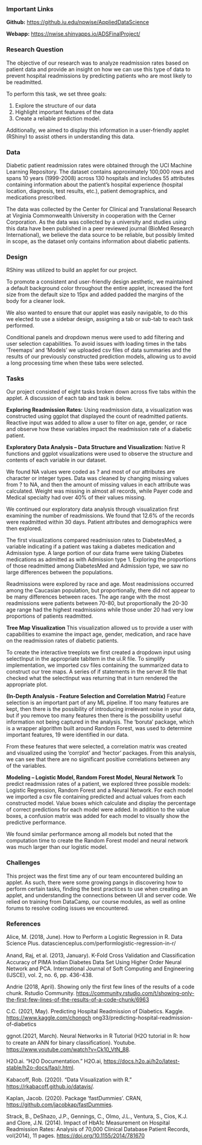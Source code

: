 ### Important Links

**Github:** https://github.iu.edu/npwise/AppliedDataScience

**Webapp:** https://nwise.shinyapps.io/ADSFinalProject/

### Research Question

The objective of our research was to analyze readmission rates based on patient 
data and provide an insight on how we can use this type of data to prevent 
hospital readmissions by predicting patients who are most likely to be 
readmitted. 

To perform this task, we set three goals: 

1. Explore the structure of our data
2. Highlight important features of the data 
3. Create a reliable prediction model. 

Additionally, we aimed to display this information in a user-friendly applet 
(RShiny) to assist others in understanding this data. 


### Data

Diabetic patient readmission rates were obtained through the UCI Machine 
Learning Repository. The dataset contains approximately 100,000 rows and spans 
10 years (1999-2008) across 130 hospitals and includes 55 attributes containing 
information about the patient’s hospital experience (hospital location, 
diagnosis, test results, etc.), patient demographics, and medications 
prescribed.

The data was collected by the Center for Clinical and Translational Research at 
Virginia Commonwealth University in cooperation with the Cerner Corporation. 
As the data was collected by a university and studies using this data have 
been published in a peer reviewed journal (BioMed Research International), we 
believe the data source to be reliable, but possibly limited in scope, as the 
dataset only contains information about diabetic patients.   


### Design

RShiny was utilized to build an applet for our project. 

To promote a consistent and user-friendly design aesthetic, we maintained a 
default background color throughout the entire applet, increased the font size 
from the default size to 15px and added padded the margins of the body for a 
cleaner look. 

We also wanted to ensure that our applet was easily navigable, to do this we 
elected to use a sidebar design, assigning a tab or sub-tab to each task 
performed. 

Conditional panels and dropdown menus were used to add filtering and user 
selection capabilities. To avoid issues with loading times in the tabs 
‘Treemaps’ and ‘Models’ we uploaded csv files of data summaries and the results 
of our previously constructed prediction models, allowing us to avoid a long 
processing time when these tabs were selected. 


### Tasks

Our project consisted of eight tasks broken down across five tabs within the 
applet. A discussion of each tab and task is below. 

**Exploring Readmission Rates:**
Using readmission data, a visualization was constructed using ggplot that 
displayed the count of readmitted patients. Reactive input was added to allow a 
user to filter on age, gender, or race and observe how these variables impact 
the readmission rate of a diabetic patient.

**Exploratory Data Analysis – Data Structure and Visualization:**
Native R functions and ggplot visualizations were used to observe the structure 
and contents of each variable in our dataset.

We found NA values were coded as ? and most of our attributes are character or 
integer types. Data was cleaned by changing missing values from ? to NA, and 
then the amount of missing values in each attribute was calculated. Weight was 
missing in almost all records, while Payer code and Medical specialty had over 
40% of their values missing.

We continued our exploratory data analysis through visualization first 
examining the number of readmissions. We found that 12.6% of the records were 
readmitted within 30 days. Patient attributes and demographics were then 
explored.

The first visualizations compared readmission rates to DiabetesMed, a variable 
indicating if a patient was taking a diabetes medication and Admission type. A 
large portion of our data frame were taking Diabetes medications as admitted as 
with Admission type 1. Exploring the proportions of those readmitted among 
DiabetesMed and Admission type, we saw no large differences between the populations.

Readmissions were explored by race and age. Most readmissions occurred among 
the Caucasian population, but proportionally, there did not appear to be many 
differences between races. The age range with the most readmissions were 
patients between 70-80, but proportionally the 20-30 age range had the highest 
readmissions while those under 20 had very low proportions of patients 
readmitted.

**Tree Map Visualization**
This visualization allowed us to provide a user with capabilities to examine 
the impact age, gender, medication, and race have on the readmission rates of 
diabetic patients.

To create the interactive treeplots we first created a dropdown input using 
selectInput in the appropriate tabItem in the ui.R file. To simplify 
implementation, we imported csv files containing the summarized data to 
construct our tree maps. A series of if statements in the server.R file that 
checked what the selectInput was returning that in turn rendered the 
appropriate plot. 


**(In-Depth Analysis - Feature Selection and Correlation Matrix)**
Feature selection is an important part of any ML pipeline. If too many features 
are kept, then there is the possibility of introducing irrelevant noise in your 
data, but if you remove too many features then there is the possibility useful 
information not being captured in the analysis. The ‘boruta’ package, which is 
a wrapper algorithm built around Random Forest, was used to determine important 
features, 19 were identified in our data. 

From these features that were selected, a correlation matrix was created and 
visualized using the ‘corrplot’ and ‘hector’ packages. From this analysis, we 
can see that there are no significant positive correlations between any of the 
variables.

**Modeling – Logistic Model, Random Forest Model, Neural Network**
To predict readmission rates of a patient, we explored three possible models: 
Logistic Regression, Random Forest and a Neural Network.  For each model we 
imported a csv file containing predicted and actual values from each 
constructed model. Value boxes which calculate and display the percentage of 
correct predictions for each model were added. In addition to the value boxes, 
a confusion matrix was added for each model to visually show the predictive 
performance.

We found similar performance among all models but noted that the computation 
time to create the Random Forest model and neural network was much larger than 
our logistic model.


### Challenges

This project was the first time any of our team encountered building an applet. 
As such, there were some growing pangs in discovering how to perform certain 
tasks, finding the best practices to use when creating an applet, and 
understanding the connections between UI and server code. We relied on 
training from DataCamp, our course modules, as well as online forums to resolve 
coding issues we encountered.


### References

Alice, M. (2018, June). How to Perform a Logistic Regression in R. 
Data Science Plus. datascienceplus.com/performlogistic-regression-in-r/

Anand, Raj, et al. (2013, January). K-Fold Cross Validation and Classiﬁcation 
Accuracy of PIMA Indian Diabetes Data Set Using Higher Order Neural Network and 
PCA. International Journal of Soft Computing and Engineering (IJSCE), vol. 2, 
no. 6,  pp. 436-438.

Andrie (2018, April). Showing only the first few lines of the results of a code 
chunk. Rstudio Community. 
https://community.rstudio.com/t/showing-only-the-first-few-lines-of-the-results-of-a-code-chunk/6963

C.C. (2021, May). Predicting Hospital Readmission of Diabetics. Kaggle. https://www.kaggle.com/chongch ong33/predicting-hospital-readmission-of-diabetics

ggnot.(2021, March). Neural Networks in R Tutorial (H2O tutorial in R: how to 
create an ANN for binary classiﬁcation). Youtube. https://www.youtube.com/watch?v=Ck10_VtN_88.

H2O.ai. “H2O Documentation.” H2O.ai, https://docs.h2o.ai/h2o/latest-stable/h2o-docs/faq/r.html.

Kabacoﬀ, Rob. (2020). “Data Visualization with R.” https://rkabacoff.github.io/datavis/.

Kaplan, Jacob. (2020). Package ‘fastDummies’. CRAN, https://github.com/jacobkap/fastDummies.

Strack, B., DeShazo, J.P., Gennings, C., Olmo, J.L., Ventura, S., Cios, K.J. 
and Clore, J.N. (2014). Impact of HbA1c Measurement on Hospital Readmission 
Rates: Analysis of 70,000 Clinical Database Patient Records, vol(2014), 
11 pages. https://doi.org/10.1155/2014/781670
